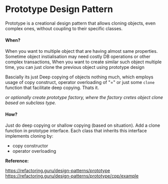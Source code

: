 # Prototype Design Pattern

Prototype is a creational design pattern that allows cloning objects, even complex ones, without coupling to their specific classes.

#### When?

When you want to multiple object that are having almost same properties. Sometime object instialisation may need costly DB operations or other complex transactions, When you want to create similar such object multiple time, you can just clone the previous object using prototype design

Bascially its just Deep copying of objects nothing much, which employs usage of copy construct, operator overloading of "=" or just some ``clone`` function that facilitate deep copying. Thats it.

<i>or optionally create prototype factory, where the factory cretes object clone based on subclass type.</i>

#### How?

Just do deep copying or shallow copying (based on situation).
Add a clone function in prototype interface.
Each class that inherits this interface implements cloning by:
+ copy constructor
+ operator overloading


**Reference:** <br>

https://refactoring.guru/design-patterns/prototype <br/>
https://refactoring.guru/design-patterns/prototype/cpp/example <br/>
